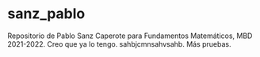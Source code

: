 # sanz_pablo
 Repositorio de Pablo Sanz Caperote para Fundamentos Matemáticos, MBD 2021-2022.
Creo que ya lo tengo.
sahbjcmnsahvsahb.
Más pruebas.
